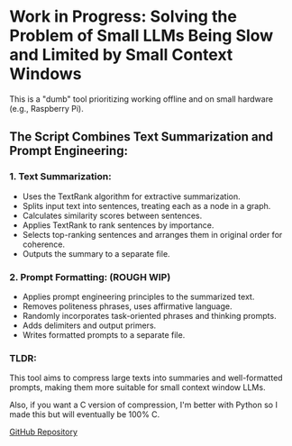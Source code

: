 # Work in Progress: Solving the Problem of Small LLMs Being Slow and Limited by Small Context Windows

This is a "dumb" tool prioritizing working offline and on small hardware (e.g., Raspberry Pi).

## The Script Combines Text Summarization and Prompt Engineering:

### 1. Text Summarization:
- Uses the TextRank algorithm for extractive summarization.
- Splits input text into sentences, treating each as a node in a graph.
- Calculates similarity scores between sentences.
- Applies TextRank to rank sentences by importance.
- Selects top-ranking sentences and arranges them in original order for coherence.
- Outputs the summary to a separate file.

### 2. Prompt Formatting: (ROUGH WIP)
- Applies prompt engineering principles to the summarized text.
- Removes politeness phrases, uses affirmative language.
- Randomly incorporates task-oriented phrases and thinking prompts.
- Adds delimiters and output primers.
- Writes formatted prompts to a separate file.

### TLDR:
This tool aims to compress large texts into summaries and well-formatted prompts, making them more suitable for small context window LLMs.

Also, if you want a C version of compression, I'm better with Python so I made this but will eventually be 100% C.

[GitHub Repository](https://github.com/tunahorse/TextRank_local_text_summarizer)
